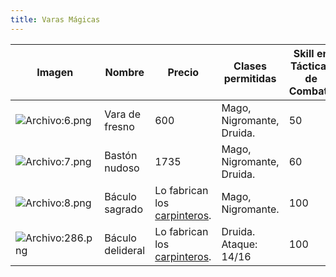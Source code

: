 ```yaml
---
title: Varas Mágicas
---
```


| **Imagen** | **Nombre** | **Precio** | **Clases permitidas** | **Skill en Tácticas de Combate** |
| --- | --- | --- | --- | --- |
| ![Archivo:6.png](images/varas/6.png) | Vara de fresno | 600 | Mago, Nigromante, Druida. | 50  |
| ![Archivo:7.png](images/varas/7.png) | Bastón nudoso | 1735 | Mago, Nigromante, Druida. | 60  |
| ![Archivo:8.png](images/varas/8.png) | Báculo sagrado | Lo fabrican los [carpinteros](/carpintero). | Mago, Nigromante. | 100 |
| ![Archivo:286.png](images/varas/286.png) | Báculo delideral | Lo fabrican los [carpinteros](/carpintero). | Druida. Ataque: 14/16 | 100 |
